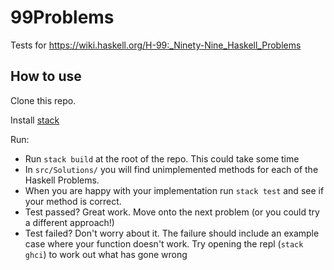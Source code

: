 # 99Problems
Tests for https://wiki.haskell.org/H-99:_Ninety-Nine_Haskell_Problems

## How to use
Clone this repo.

Install [stack](http://docs.haskellstack.org/en/stable/README.html)

Run:
* Run `stack build` at the root of the repo.  This could take some time
* In `src/Solutions/` you will find unimplemented methods for each of the Haskell Problems.
* When you are happy with your implementation run `stack test` and see if your method is correct.
* Test passed? Great work.  Move onto the next problem (or you could try a different approach!)
* Test failed? Don't worry about it.  The failure should include an example case where your function doesn't work.  Try opening the repl (`stack ghci`) to work out what has gone wrong


